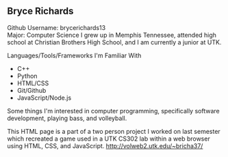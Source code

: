 ## Bryce Richards
Github Username: brycerichards13\
Major: Computer Science
I grew up in Memphis Tennessee, attended high school at Christian Brothers High School, and I am currently a junior at UTK.

Languages/Tools/Frameworks I'm Familiar With
 - C++
 - Python
 - HTML/CSS
 - Git/Github
 - JavaScript/Node.js

Some things I'm interested in computer programming, specifically software development, playing bass, and volleyball.

This HTML page is a part of a two person project I worked on last semester which recreated a game used in a UTK CS302 lab within a web browser using HTML, CSS, and JavaScript. 
http://volweb2.utk.edu/~bricha37/




